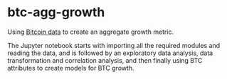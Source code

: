 # btc-agg-growth

Using [Bitcoin data](https://tools.coinmetrics.io/) to create an aggregate growth metric.

The Jupyter notebook starts with importing all the required modules and reading the data, and is followed by an exploratory data analysis, data transformation and correlation analysis, and then finally using BTC attributes to create models for BTC growth.